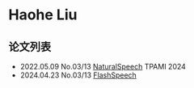 # Haohe Liu

## 论文列表

- 2022.05.09 No.03/13 [NaturalSpeech](../Models/E2E/2022.05.09_NaturalSpeech.md) TPAMI 2024
- 2024.04.23 No.03/13 [FlashSpeech](../Models/Diffusion/2024.04.23_FlashSpeech.md)